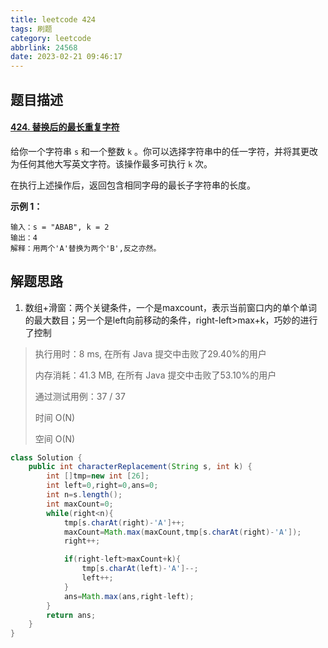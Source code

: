 ```yaml
---
title: leetcode 424
tags: 刷题
category: leetcode
abbrlink: 24568
date: 2023-02-21 09:46:17
---
```


## 题目描述

#### [424. 替换后的最长重复字符](https://leetcode.cn/problems/longest-repeating-character-replacement/)



给你一个字符串 `s` 和一个整数 `k` 。你可以选择字符串中的任一字符，并将其更改为任何其他大写英文字符。该操作最多可执行 `k` 次。

在执行上述操作后，返回包含相同字母的最长子字符串的长度。

 

**示例 1：**

```
输入：s = "ABAB", k = 2
输出：4
解释：用两个'A'替换为两个'B',反之亦然。
```





## 解题思路

1. 数组+滑窗：两个关键条件，一个是maxcount，表示当前窗口内的单个单词的最大数目；另一个是left向前移动的条件，right-left>max+k，巧妙的进行了控制

> 执行用时：8 ms, 在所有 Java 提交中击败了29.40%的用户
>
> 内存消耗：41.3 MB, 在所有 Java 提交中击败了53.10%的用户
>
> 通过测试用例：37 / 37
>
> 时间 O(N)
>
> 空间 O(N)

```java
class Solution {
    public int characterReplacement(String s, int k) {
        int []tmp=new int [26];
        int left=0,right=0,ans=0;
        int n=s.length();
        int maxCount=0;
        while(right<n){
            tmp[s.charAt(right)-'A']++;
            maxCount=Math.max(maxCount,tmp[s.charAt(right)-'A']);
            right++;

            if(right-left>maxCount+k){
                tmp[s.charAt(left)-'A']--;
                left++;
            }
            ans=Math.max(ans,right-left);
        }
        return ans;
    }
}
```

